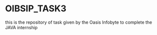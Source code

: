 # OIBSIP_TASK3
this is the repository of task given by the Oasis Infobyte to complete the JAVA internship
